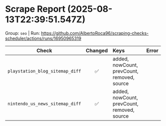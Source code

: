 # Scrape Report (2025-08-13T22:39:51.547Z)

Group: `seo`  |  Run: https://github.com/AlbertoRoca96/scraping-checks-scheduler/actions/runs/16950965319

| Check | Changed | Keys | Error |
|---|:---:|:--|:--|
| `playstation_blog_sitemap_diff` | ✅ | added, nowCount, prevCount, removed, source |  |
| `nintendo_us_news_sitemap_diff` | ✅ | added, nowCount, prevCount, removed, source |  |
